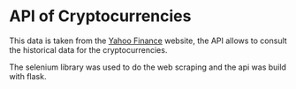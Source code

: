 # API of Cryptocurrencies

This data is taken from the [Yahoo Finance](https://finance.yahoo.com/) website, the API allows to consult the historical data for the cryptocurrencies.

The selenium library was used to do the web scraping and the api was build with flask.
